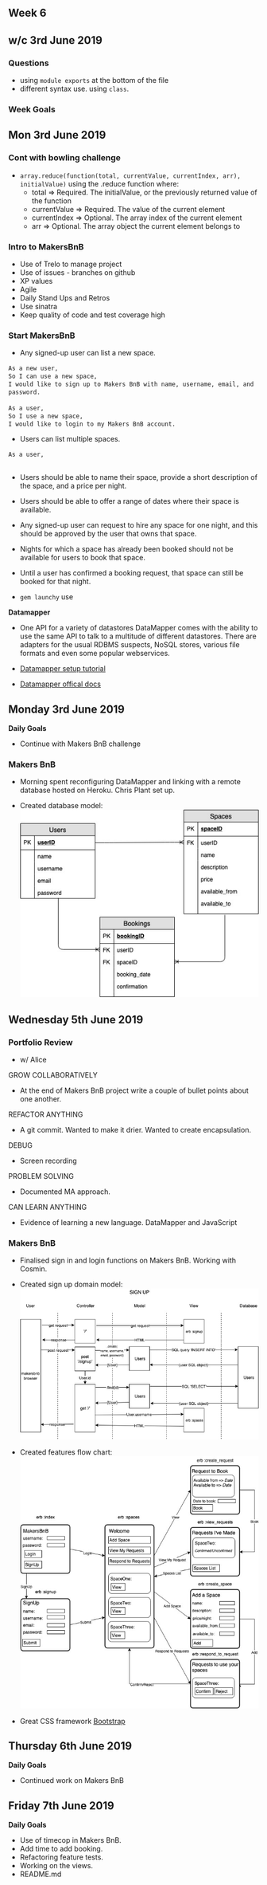 ## Week 6
## w/c 3rd June 2019

### Questions

* using `module exports` at the bottom of the file
* different syntax use. using `class`.

### Week Goals

## Mon 3rd June 2019

### Cont with bowling challenge

* `array.reduce(function(total, currentValue, currentIndex, arr), initialValue)` using the .reduce function where:
  * total =>	Required. The initialValue, or the previously returned value of the function
  * currentValue =>	Required. The value of the current element
  * currentIndex =>	Optional. The array index of the current element
  * arr =>	Optional. The array object the current element belongs to

### Intro to MakersBnB

* Use of Trelo to manage project
* Use of issues - branches on github
* XP values
* Agile
* Daily Stand Ups and Retros
* Use sinatra
* Keep quality of code and test coverage high

### Start MakersBnB

* Any signed-up user can list a new space.
```
As a new user,
So I can use a new space,
I would like to sign up to Makers BnB with name, username, email, and password.

As a user,
So I use a new space,
I would like to login to my Makers BnB account.
```

* Users can list multiple spaces.
```
As a user,


```
* Users should be able to name their space, provide a short description of the space, and a price per night.
* Users should be able to offer a range of dates where their space is available.
* Any signed-up user can request to hire any space for one night, and this should be approved by the user that owns that space.
* Nights for which a space has already been booked should not be available for users to book that space.
* Until a user has confirmed a booking request, that space can still be booked for that night.

* `gem launchy` use

**Datamapper**

* One API for a variety of datastores
DataMapper comes with the ability to use the same API to talk to a multitude of different datastores. There are adapters for the usual RDBMS suspects, NoSQL stores, various file formats and even some popular webservices.

* [Datamapper setup tutorial](https://code.tutsplus.com/tutorials/ruby-for-newbies-working-with-datamapper--net-19622)

* [Datamapper offical docs](https://datamapper.org/)

## Monday 3rd June 2019

**Daily Goals**

* Continue with Makers BnB challenge

### Makers BnB

* Morning spent reconfiguring DataMapper and linking with a remote database hosted on Heroku. Chris Plant set up.

* Created database model:
![Database Model](./images/makersbnb_database_model.jpg)

## Wednesday 5th June 2019

### Portfolio Review

* w/ Alice

GROW COLLABORATIVELY
* At the end of Makers BnB project write a couple of bullet points about one another.

REFACTOR ANYTHING
* A git commit. Wanted to make it drier. Wanted to create encapsulation.

DEBUG
* Screen recording

PROBLEM SOLVING
* Documented MA approach.

CAN LEARN ANYTHING
* Evidence of learning a new language. DataMapper and JavaScript



### Makers BnB

* Finalised sign in and login functions on Makers BnB. Working with Cosmin.

* Created sign up domain model:
![SignUp Domain Model](./images/makersbnb_signup.jpg)

* Created features flow chart:
![Makers BnB flowchart](./images/makersbnb_flowchart.1.jpg)

* Great CSS framework [Bootstrap](https://getbootstrap.com/docs/3.4/css/)

## Thursday 6th June 2019

**Daily Goals**

* Continued work on Makers BnB

## Friday 7th June 2019

**Daily Goals**

* Use of timecop in Makers BnB.
* Add time to add booking.
* Refactoring feature tests.
* Working on the views.
* README.md



